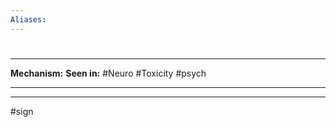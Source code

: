 ```yaml
---
Aliases:
---
```

# 
##
###

---
**Mechanism:**
**Seen in:** #Neuro #Toxicity #psych 

---


---
#sign 